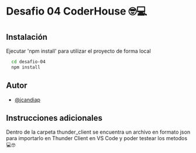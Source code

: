 
# Desafio 04 CoderHouse 🤓💻

## Instalación

Ejecutar 'npm install' para utilizar el proyecto de forma local

```bash
  cd desafio-04
  npm install
```
    
## Autor

- [@jcandiap](https://github.com/jcandiap)


## Instrucciones adicionales

Dentro de la carpeta thunder_client se encuentra un archivo en formato json para importarlo en Thunder Client en VS Code y poder testear los metodos 💻🤓

